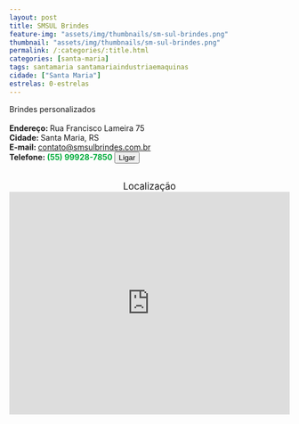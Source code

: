 ```yaml
---
layout: post
title: SMSUL Brindes
feature-img: "assets/img/thumbnails/sm-sul-brindes.png"
thumbnail: "assets/img/thumbnails/sm-sul-brindes.png"
permalink: /:categories/:title.html
categories: [santa-maria]
tags: santamaria santamariaindustriaemaquinas
cidade: ["Santa Maria"]
estrelas: 0-estrelas
---
```

Brindes personalizados<!-- more --><br />
 <br/>
<b>Endereço: </b>Rua Francisco Lameira 75<br />
<b>Cidade: </b>Santa Maria, RS<br />
<b>E-mail: </b>contato@smsulbrindes.com.br<br />
<b>Telefone: <span style="color: #00ab3a;">(55) 99928-7850</span> <a href="tel:55999287850"><button class="ligar">Ligar</button></a></b><br />
<br />
<div style="font-size: larger; text-align: center;">
Localização</div>
<iframe src="https://www.google.com/maps/embed?pb=!1m18!1m12!1m3!1d3465.5159992572662!2d-53.825988385304015!3d-29.704809022521825!2m3!1f0!2f0!3f0!3m2!1i1024!2i768!4f13.1!3m3!1m2!1s0x0%3A0x0!2zMjnCsDQyJzE3LjMiUyA1M8KwNDknMjUuNyJX!5e0!3m2!1spt-BR!2sbr!4v1521471412982" width="100%" height="400" frameborder="0" style="border:0" allowfullscreen></iframe>
